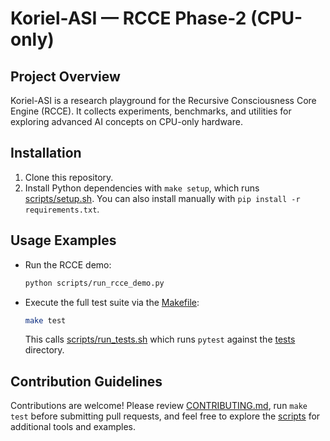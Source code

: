 # Koriel-ASI — RCCE Phase-2 (CPU-only)

## Project Overview
Koriel-ASI is a research playground for the Recursive Consciousness Core Engine (RCCE).
It collects experiments, benchmarks, and utilities for exploring advanced AI
concepts on CPU-only hardware.

## Installation
1. Clone this repository.
2. Install Python dependencies with `make setup`, which runs
   [scripts/setup.sh](scripts/setup.sh).  You can also install manually with
   `pip install -r requirements.txt`.

## Usage Examples
- Run the RCCE demo:
  ```bash
  python scripts/run_rcce_demo.py
  ```
- Execute the full test suite via the [Makefile](Makefile):
  ```bash
  make test
  ```
  This calls [scripts/run_tests.sh](scripts/run_tests.sh) which runs `pytest`
  against the [tests](tests/) directory.

## Contribution Guidelines
Contributions are welcome!  Please review [CONTRIBUTING.md](CONTRIBUTING.md),
run `make test` before submitting pull requests, and feel free to explore the
[scripts](scripts/) for additional tools and examples.
